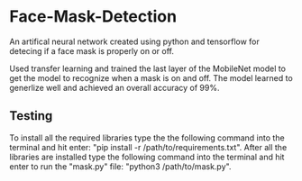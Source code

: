 # Face-Mask-Detection

An artifical neural network created using python and tensorflow for detecing if a face mask is properly on or off. 

Used transfer learning and trained the last layer of the MobileNet model to get the model to recognize when a mask is on and off. The model learned to generlize well and achieved an overall accuracy of 99%. 

<h2>Testing</h2>
  
To install all the required libraries type the the following command into the terminal and hit enter: "pip install -r /path/to/requirements.txt". After all the libraries are installed type the following command into the terminal and hit enter to run the "mask.py" file: "python3 /path/to/mask.py".
